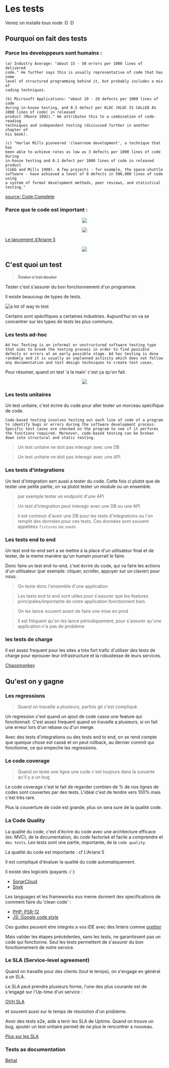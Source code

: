 # Les tests

Venez on installe tous node :D :D

## Pourquoi on fait des tests

### Parce les developpeurs sont humains :

```
(a) Industry Average: "about 15 - 50 errors per 1000 lines of delivered
code." He further says this is usually representative of code that has some
level of structured programming behind it, but probably includes a mix of
coding techniques.

(b) Microsoft Applications: "about 10 - 20 defects per 1000 lines of code
during in-house testing, and 0.5 defect per KLOC (KLOC IS CALLED AS 1000 lines of code) in released
product (Moore 1992)." He attributes this to a combination of code-reading
techniques and independent testing (discussed further in another chapter of
his book).

(c) "Harlan Mills pioneered 'cleanroom development', a technique that has
been able to achieve rates as low as 3 defects per 1000 lines of code during
in-house testing and 0.1 defect per 1000 lines of code in released product
(Cobb and Mills 1990). A few projects - for example, the space-shuttle
software - have achieved a level of 0 defects in 500,000 lines of code using
a system of format development methods, peer reviews, and statistical
testing."
```

[source: Code Complete](https://www.amazon.com/Code-Complete-Practical-Handbook-Construction/dp/0735619670)

###  Parce que le code est important :

<p align="center"><img src="./images/prod-sans-test.jpg"/></p>
<p align="center"><img src="./images/ariane.jpg"/></p>

[Le lancement d'Ariane 5](https://hownot2code.com/2016/09/02/a-space-error-370-million-for-an-integer-overflow/)

<p align="center"><img src="./images/one-does-not.jpg"/></p>

## C'est quoi un test

> ~~Tester c'est douter~~

Tester c'est s'assurer du bon fonctionnement d'un programme.

Il existe beaucoup de types de tests.

![a lot of way to test](./images/tests.svg)

Certains sont spécifiques a certaines industries.
Aujourd'hui on va se concentrer sur les types de tests les plus communs.

### Les tests ad-hoc

```
Ad hoc Testing is an informal or unstructured software testing type that aims to break the testing process in order to find possible defects or errors at an early possible stage. Ad hoc testing is done randomly and it is usually an unplanned activity which does not follow any documentation and test design techniques to create test cases.
```

Pour résumer, quand on test 'a la main' c'est ça qu'on fait.

<p align="center"><img src="./images/ad-hoc.jpeg"/></p>


### Les tests unitaires

Un test unitaire, c'est écrire du code pour aller tester un morceau spécifique de code.

```
Code-based testing involves testing out each line of code of a program to identify bugs or errors during the software development process. Specific test cases are checked on the program to see if it performs the functions required. Moreover, code-based testing can be broken down into structural and static testing.
```

> Un test unitaire ne doit pas interagir avec une DB

> Un test unitaire ne doit pas interagir avec une API



### Les tests d'integrations

Un test d'integration sert aussi a tester du code. Cette fois ci plutot que de tester une petite partie, on va plutot tester un module ou un ensemble.

> par exemple tester un endpoint d'une API


> Un test d'integration peut interagir avec une DB ou une API

> il est commun d'avoir une DB pour les tests d'integrations ou l'on remplit des données pour ces tests.
> Ces données sont souvent appellées `fixtures` ou `seeds`

### Les tests end to end

Un test end-to-end sert a se mettre à la place d'un utilisateur final et de tester, de la meme manière qu'un humain pourrait le faire.

Donc faire un test end-to-end, c'est écrire du code, qui va faire les actions d'un utilisateur (par exemple: cliquer, scroller, appuyer sur un clavier) pour nous.

> On teste donc l'ensemble d'une application

> Les tests end to end sont utiles pour s'assurer que les features principales/importante de notre application fonctionnent bien

> On les lance souvent avant de faire une mise en prod

> Il est fréquent qu'on les lance périodiquement, pour s'assurer qu'une application n'a pas de problème

### les tests de charge

Il est assez frequent pour les sites a très fort trafic d'utiliser des tests de charge pour eprouver leur infrastructure et la robustesse de leurs services.

[Chaosmonkey](https://netflix.github.io/chaosmonkey/)

## Qu'est on y gagne

### Les regressions

> Quand on travaille a plusieurs, parfois git c'est compliqué.

Un regression c'est quand un ajout de code casse une feature qui fonctionnait.
C'est assez frequent quand on travaille a plusieurs, si on fait une erreur lors d'un rebase ou d'un merge.

Avec des tests d'integrations ou des tests end to end, on se rend compte que quelque chose est cassé et on peut rollback, au dernier commit qui fonctionne, ce qui empeche les regressions.

### Le code coverage

> Quand on teste une ligne une code c'est toujours dans la suivante qu'il y a un bug

Le code coverage c'est le fait de regarder combien de % de nos lignes de codes sont couvertes par des tests.
L'idéal c'est de tendre vers 100% mais c'est très rare.

Plus la couverture de code est grande, plus on sera sure de la qualité code.

### La Code Quality

La qualité du code, c'est d'écrire du code avec une architecture efficace (ex: MVC), de la documentation, du code factorisé et facile a comprendre et `des tests`.
Les tests sont une partie, importante, de la `code quality`.

La qualité du code est importante : cf L'Ariane 5

Il est compliqué d'évaluer la qualité du code automatiquement.

Il existe des logiciels (payants :/ ):
- [SonarCloud](https://sonarcloud.io/)
- [Snyk](https://snyk.io/)

Les languages et les frameworks eux meme donnent des specifications de comment faire du 'clean code' :
- [PHP: PSR-12](https://www.php-fig.org/psr/psr-12/)
- [JS: Google code style](https://google.github.io/styleguide/jsguide.html)

Ces guides peuvent etre integrés a vos IDE avec des linters comme [prettier](https://prettier.io/)

Mais valider les étapes précédentes, sans les tests, ne garantissent pas un code qui fonctionne. Seul les tests permettent de s'assurer du bon fonctionnement de notre service.

### Le SLA (Service-level agreement)

Quand on travaille pour des clients (tout le temps), on s'engage en général a un SLA.

Le SLA peut prendre plusieurs forme, l'une des plus courante est de s'engagé sur l'Up-time d'un service :

[OVH SLA](https://us.ovhcloud.com/legal/sla/dedicated-servers)

et souvent aussi sur le temps de résolution d'un probleme.

Avoir des tests e2e, aide a tenir les SLA de Uptime.
Quand on trouve un bug, ajouter un test unitaire permet de ne plus le rencontrer a nouveau.

[Plus sur les SLA](https://freshdesk.com/sla)

### Tests as documentation

[Behat](https://docs.behat.org/en/latest/quick_start.html)
